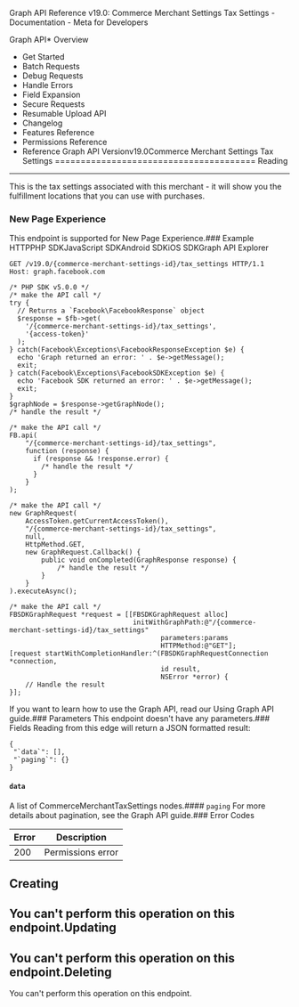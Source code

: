 Graph API Reference v19.0: Commerce Merchant Settings Tax Settings - Documentation - Meta for Developers

Graph API* Overview
* Get Started
* Batch Requests
* Debug Requests
* Handle Errors
* Field Expansion
* Secure Requests
* Resumable Upload API
* Changelog
* Features Reference
* Permissions Reference
* Reference
Graph API Versionv19.0Commerce Merchant Settings Tax Settings
=======================================
Reading
-------
This is the tax settings associated with this merchant - it will show you the fulfillment locations that you can use with purchases.

### New Page Experience
This endpoint is supported for New Page Experience.### Example
HTTPPHP SDKJavaScript SDKAndroid SDKiOS SDKGraph API Explorer
```
GET /v19.0/{commerce-merchant-settings-id}/tax_settings HTTP/1.1
Host: graph.facebook.com
```
```
/* PHP SDK v5.0.0 */
/* make the API call */
try {
  // Returns a `Facebook\FacebookResponse` object
  $response = $fb->get(
    '/{commerce-merchant-settings-id}/tax_settings',
    '{access-token}'
  );
} catch(Facebook\Exceptions\FacebookResponseException $e) {
  echo 'Graph returned an error: ' . $e->getMessage();
  exit;
} catch(Facebook\Exceptions\FacebookSDKException $e) {
  echo 'Facebook SDK returned an error: ' . $e->getMessage();
  exit;
}
$graphNode = $response->getGraphNode();
/* handle the result */
```
```
/* make the API call */
FB.api(
    "/{commerce-merchant-settings-id}/tax_settings",
    function (response) {
      if (response && !response.error) {
        /* handle the result */
      }
    }
);
```
```
/* make the API call */
new GraphRequest(
    AccessToken.getCurrentAccessToken(),
    "/{commerce-merchant-settings-id}/tax_settings",
    null,
    HttpMethod.GET,
    new GraphRequest.Callback() {
        public void onCompleted(GraphResponse response) {
            /* handle the result */
        }
    }
).executeAsync();
```
```
/* make the API call */
FBSDKGraphRequest *request = [[FBSDKGraphRequest alloc]
                               initWithGraphPath:@"/{commerce-merchant-settings-id}/tax_settings"
                                      parameters:params
                                      HTTPMethod:@"GET"];
[request startWithCompletionHandler:^(FBSDKGraphRequestConnection *connection,
                                      id result,
                                      NSError *error) {
    // Handle the result
}];
```
If you want to learn how to use the Graph API, read our Using Graph API guide.### Parameters
This endpoint doesn't have any parameters.### Fields
Reading from this edge will return a JSON formatted result:

```
{
 "`data`": [],
 "`paging`": {}
}

```
#### `data`
A list of CommerceMerchantTaxSettings nodes.#### `paging`
For more details about pagination, see the Graph API guide.### Error Codes

| Error | Description |
| --- | --- |
| 200 | Permissions error |
Creating
--------
You can't perform this operation on this endpoint.Updating
--------
You can't perform this operation on this endpoint.Deleting
--------
You can't perform this operation on this endpoint.